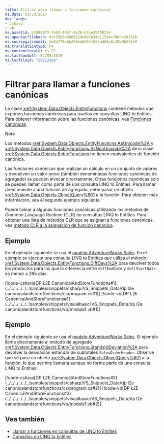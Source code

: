 ```yaml
---
title: Filtrar para llamar a funciones canónicas
ms.date: 03/30/2017
dev_langs:
- csharp
- vb
ms.assetid: b3d84873-7403-4957-8e20-b4ae39f50214
ms.openlocfilehash: 6e555b3d896862db491b34e11564e70bbe2d15eb
ms.sourcegitcommit: 5b6d778ebb269ee6684fb57ad69a8c28b06235b9
ms.translationtype: MT
ms.contentlocale: es-ES
ms.lasthandoff: 04/08/2019
ms.locfileid: "59213160"
---
```

# <a name="how-to-call-canonical-functions"></a>Filtrar para llamar a funciones canónicas
La clase <xref:System.Data.Objects.EntityFunctions> contiene métodos que exponen funciones canónicas para usarlas en consultas LINQ to Entities. Para obtener información sobre las funciones canónicas, vea [Funciones canónicas](../../../../../../docs/framework/data/adonet/ef/language-reference/canonical-functions.md).  
  
> [!NOTE]
>  Los métodos <xref:System.Data.Objects.EntityFunctions.AsUnicode%2A> y <xref:System.Data.Objects.EntityFunctions.AsNonUnicode%2A> de la clase <xref:System.Data.Objects.EntityFunctions> no tienen equivalentes de función canónica.  
  
 Las funciones canónicas que realizan un cálculo en un conjunto de valores y devuelven un valor único (también denominadas funciones canónicas de agregado) se pueden invocar directamente. Otras funciones canónicas solo se pueden llamar como parte de una consulta LINQ to Entities. Para llamar directamente a una función de agregado, debe pasar un objeto <xref:System.Data.Objects.ObjectQuery%601> a la función. Para obtener más información, vea el segundo ejemplo siguiente.  
  
 Puede llamar a algunas funciones canónicas utilizando los métodos de Common Language Runtime (CLR) en consultas LINQ to Entities. Para obtener una lista de métodos CLR que se asignan a funciones canónicas, vea [método CLR a la asignación de función canónica](../../../../../../docs/framework/data/adonet/ef/language-reference/clr-method-to-canonical-function-mapping.md).  
  
## <a name="example"></a>Ejemplo  
 En el ejemplo siguiente se usa el [modelo AdventureWorks Sales](https://archive.codeplex.com/?p=msftdbprodsamples). En el ejemplo se ejecuta una consulta LINQ to Entities que utiliza el método <xref:System.Data.Objects.EntityFunctions.DiffDays%2A> para devolver todos los productos para los que la diferencia entre `SellEndDate` y `SellStartDate` es menor a 365 días:  
  
 [!code-csharp[DP L2E CanonicalAndStoreFunctions#1](../../../../../../samples/snippets/csharp/VS_Snippets_Data/dp l2e canonicalandstorefunctions/cs/program.cs#1)]
 [!code-vb[DP L2E CanonicalAndStoreFunctions#1](../../../../../../samples/snippets/visualbasic/VS_Snippets_Data/dp l2e canonicalandstorefunctions/vb/module1.vb#1)]  
  
## <a name="example"></a>Ejemplo  
 En el ejemplo siguiente se usa el [modelo AdventureWorks Sales](https://archive.codeplex.com/?p=msftdbprodsamples). El ejemplo llama directamente al método de agregado <xref:System.Data.Objects.EntityFunctions.StandardDeviation%2A> para devolver la desviación estándar de subtotales `SalesOrderHeader`. Observe que se pasa un objeto <xref:System.Data.Objects.ObjectQuery%601> a la función, lo que permite llamarla aunque no forme parte de una consulta LINQ to Entities.  
  
 [!code-csharp[DP L2E CanonicalAndStoreFunctions#2](../../../../../../samples/snippets/csharp/VS_Snippets_Data/dp l2e canonicalandstorefunctions/cs/program.cs#2)]
 [!code-vb[DP L2E CanonicalAndStoreFunctions#2](../../../../../../samples/snippets/visualbasic/VS_Snippets_Data/dp l2e canonicalandstorefunctions/vb/module1.vb#2)]  
  
## <a name="see-also"></a>Vea también

- [Llamar a funciones en consultas de LINQ to Entities](../../../../../../docs/framework/data/adonet/ef/language-reference/calling-functions-in-linq-to-entities-queries.md)
- [Consultas en LINQ to Entities](../../../../../../docs/framework/data/adonet/ef/language-reference/queries-in-linq-to-entities.md)
